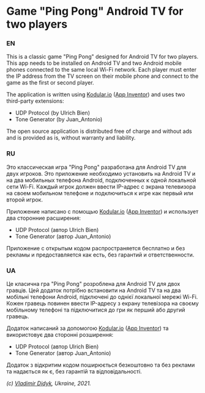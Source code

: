 # Game "Ping Pong" Android TV for two players

### EN
This is a classic game "Ping Pong" designed for Android TV for two players. This app needs to be installed on Android TV and two Android mobile phones connected to the same local Wi-Fi network. Each player must enter the IP address from the TV screen on their mobile phone and connect to the game as the first or second player.

The application is written using [Kodular.io](https://kodular.io) ([App Inventor](https://appinventor.mit.edu)) and uses two third-party extensions:

 - UDP Protocol (by Ulrich Bien)
 - Tone Generator (by Juan_Antonio)

The open source application is distributed free of charge and without ads and is provided as is, without warranty and liability.

### RU
Это классическая игра "Ping Pong" разработана для Android TV для двух игроков. Это приложение необходимо установить на Android TV и на два мобильных телефона Android, подключенных к одной локальной сети Wi-Fi. Каждый игрок должен ввести IP-адрес с экрана телевизора на своем мобильном телефоне и подключиться к игре как первый или второй игрок.

Приложение написано с помощью [Kodular.io](https://kodular.io) ([App Inventor](https://appinventor.mit.edu)) и использует два сторонние расширения:

 - UDP Protocol (автор Ulrich Bien)
 - Tone Generator (автор Juan_Antonio)

Приложение с открытым кодом распространяется бесплатно и без рекламы и предоставляется как есть, без гарантий и ответственности.

### UA
Це класична гра "Ping Pong" розроблена для Android TV для двох гравців. Цей додаток потрібно встановити на Android TV та на два мобільні телефони Android, підключені до однієї локальної мережі Wi-Fi. Кожен гравець повинен ввести IP-адресу з екрану телевізора на своєму мобільному телефоні та підключитися до гри як перший або другий гравець.

Додаток написаний за допомогою [Kodular.io](https://kodular.io) ([App Inventor](https://appinventor.mit.edu)) та використовує два сторонні розширення:

 - UDP Protocol (автор Ulrich Bien)
 - Tone Generator (автор Juan_Antonio)
 
Додаток з відкритим кодом поширюється безкоштовно та без реклами та надається як є, без гарантій та відповідальності.

*(с) [Vladimir Didyk](https://www.facebook.com/avedidyk), Ukraine, 2021.*
